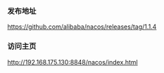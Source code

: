 ### 发布地址
https://github.com/alibaba/nacos/releases/tag/1.1.4

### 访问主页
http://192.168.175.130:8848/nacos/index.html